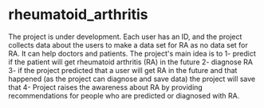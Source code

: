 # rheumatoid_arthritis

The project is under development. Each user has an ID, and the project collects data about the users to make a data set for RA as no data set for RA. It can help doctors and patients. The project's main idea is to 1- predict if the patient will get rheumatoid arthritis (RA) in the future 2- diagnose RA 3- if the project predicted that a user will get RA in the future and that happened (as the project can diagnose and save data) the project will save that 4- Project raises the awareness about RA by providing recommendations for people who are predicted or diagnosed with RA. 

